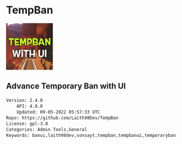 # TempBan
<img src="https://raw.githubusercontent.com/Laith98Dev/TempBan/b99d59e3f4761f51a57b8fc414e7f6ae0014e644/images/20220331_180103.png" width="128" height="128" />

## Advance Temporary Ban with UI
```properties
Version: 2.4.0
    API: 4.0.0
    Updated: 09-05-2022 05:57:33 UTC
Repo: https://github.com/Laith98Dev/TempBan
License: gpl-3.0
Categories: Admin Tools,General
Keywords: banui,laith98dev,sonsayt,tempban,tempbanui,temporaryban
```